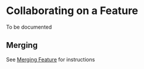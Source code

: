 # Collaborating on a Feature

To be documented

## Merging

See [Merging Feature](./feature-merge.md) for instructions